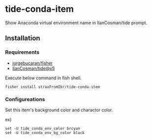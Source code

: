 # tide-conda-item
Show Anaconda virtual environment name in IlanCosman/tide prompt.

## Installation
### Requirements
- [jorgebucaran/fisher](https://github.com/jorgebucaran/fisher/releases/tag/4.3.0)
- [IlanCosman/tide@v5](https://github.com/IlanCosman/tide/releases/tag/v5.0.0)

Execute below command in fish shell.
```
fisher install straxFromIbr/tide-conda-item
```

### Configureations
Set this item's background color and charactor color.  

ex)
```
set -U tide_conda_env_color brcyan
set -U tide_conda_env_bg_color black
```



